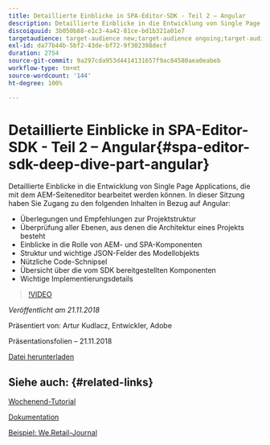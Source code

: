 ```yaml
---
title: Detaillierte Einblicke in SPA-Editor-SDK - Teil 2 – Angular
description: Detaillierte Einblicke in die Entwicklung von Single Page Applications, die mit dem AEM-Seiteneditor bearbeitet werden können.
discoiquuid: 3b050b88-e1c3-4a42-81ce-bd1b321a01e7
targetaudience: target-audience new;target-audience ongoing;target-audience upgrader
exl-id: da77b44b-5bf2-43de-bf72-9f302398decf
duration: 2754
source-git-commit: 9a297cda953d4414131657f9ac84580aea0eabeb
workflow-type: tm+mt
source-wordcount: '144'
ht-degree: 100%

---
```


# Detaillierte Einblicke in SPA-Editor-SDK - Teil 2 – Angular{#spa-editor-sdk-deep-dive-part-angular}

Detaillierte Einblicke in die Entwicklung von Single Page Applications, die mit dem AEM-Seiteneditor bearbeitet werden können. In dieser Sitzung haben Sie Zugang zu den folgenden Inhalten in Bezug auf Angular:

* Überlegungen und Empfehlungen zur Projektstruktur
* Überprüfung aller Ebenen, aus denen die Architektur eines Projekts besteht
* Einblicke in die Rolle von AEM- und SPA-Komponenten
* Struktur und wichtige JSON-Felder des Modellobjekts
* Nützliche Code-Schnipsel
* Übersicht über die vom SDK bereitgestellten Komponenten
* Wichtige Implementierungsdetails

>[!VIDEO](https://video.tv.adobe.com/v/25503/?quality-9)

*Veröffentlicht am 21.11.2018*

Präsentiert von: Artur Kudlacz, Entwickler, Adobe

Präsentationsfolien – 21.11.2018

[Datei herunterladen](assets/aem-gems-aem-spaeditorangular-112118.pdf)

## Siehe auch: {#related-links}

[Wochenend-Tutorial](https://experienceleague.adobe.com/docs/experience-manager-learn/getting-started-wknd-tutorial-develop/overview.html?lang=de)

[Dokumentation](https://helpx.adobe.com/de/experience-manager/6-4/sites/developing/using/spa-overview.html)

[Beispiel: We.Retail-Journal](https://github.com/adobe/aem-sample-we-retail-journal)

<!--
[Get back to the Overview](https://helpx.adobe.com/experience-manager/kt/eseminars/gems/aem-index.html)
-->
